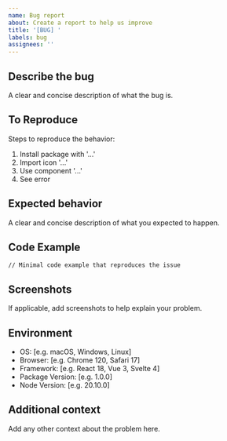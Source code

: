 ```yaml
---
name: Bug report
about: Create a report to help us improve
title: '[BUG] '
labels: bug
assignees: ''
---
```


## Describe the bug

A clear and concise description of what the bug is.

## To Reproduce

Steps to reproduce the behavior:

1. Install package with '...'
2. Import icon '...'
3. Use component '...'
4. See error

## Expected behavior

A clear and concise description of what you expected to happen.

## Code Example

```tsx
// Minimal code example that reproduces the issue
```

## Screenshots

If applicable, add screenshots to help explain your problem.

## Environment

- OS: [e.g. macOS, Windows, Linux]
- Browser: [e.g. Chrome 120, Safari 17]
- Framework: [e.g. React 18, Vue 3, Svelte 4]
- Package Version: [e.g. 1.0.0]
- Node Version: [e.g. 20.10.0]

## Additional context

Add any other context about the problem here.

